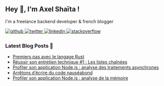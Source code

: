 ## Hey 👋, I'm Axel Shaïta !  

I'm a freelance backend developer & french blogger

<a href="https://github.com/arkerone" target="_blank">
<img src=https://img.shields.io/badge/github-%2324292e.svg?&style=for-the-badge&logo=github&logoColor=white alt=github style="margin-bottom: 5px;" />
</a>
<a href="https://twitter.com/arkerone" target="_blank">
<img src=https://img.shields.io/badge/twitter-%2300acee.svg?&style=for-the-badge&logo=twitter&logoColor=white alt=twitter style="margin-bottom: 5px;" />
</a>
<a href="https://linkedin.com/in/axelshaita" target="_blank">
<img src=https://img.shields.io/badge/linkedin-%231E77B5.svg?&style=for-the-badge&logo=linkedin&logoColor=white alt=linkedin style="margin-bottom: 5px;" />
</a>
<a href="https://stackoverflow.com/users/1292075" target="_blank">
<img src=https://img.shields.io/badge/stackoverflow-%23F28032.svg?&style=for-the-badge&logo=stackoverflow&logoColor=white alt=stackoverflow style="margin-bottom: 5px;" />
</a>  
    

### Latest Blog Posts 📩
<!-- BLOG-POST-LIST:START -->
- [Premiers pas avec le langage Rust](https://www.codeheroes.fr/2021/01/18/premiers-pas-avec-le-langage-rust/?utm_source=rss&utm_medium=rss&utm_campaign=premiers-pas-avec-le-langage-rust)
- [Réussir son entretien technique #1 : Les listes chaînées](https://www.codeheroes.fr/2021/01/04/reussir-son-entretien-technique-les-listes-chainees/?utm_source=rss&utm_medium=rss&utm_campaign=reussir-son-entretien-technique-les-listes-chainees)
- [Profiler son application Node.js : analyse des traitements asynchrones](https://www.codeheroes.fr/2020/12/09/profiler-son-application-node-js-analyse-des-traitements-asynchrones/?utm_source=rss&utm_medium=rss&utm_campaign=profiler-son-application-node-js-analyse-des-traitements-asynchrones)
- [Arrêtons d’écrire du code nauséabond](https://www.codeheroes.fr/2020/11/16/arretons-decrire-du-code-nauseabond/?utm_source=rss&utm_medium=rss&utm_campaign=arretons-decrire-du-code-nauseabond)
- [Profiler son application Node.js : analyse de la mémoire](https://www.codeheroes.fr/2020/11/09/profiler-son-application-node-js-analyse-de-la-memoire/?utm_source=rss&utm_medium=rss&utm_campaign=profiler-son-application-node-js-analyse-de-la-memoire)
<!-- BLOG-POST-LIST:END -->
<br />
